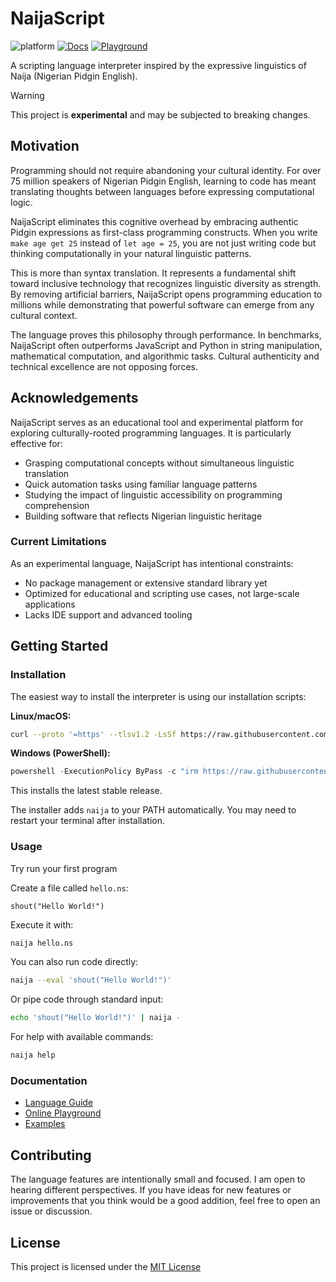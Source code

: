 # NaijaScript

![platform](https://img.shields.io/badge/platform-linux%20%7C%20macOS%20%7C%20windows-lightgrey)
[![Docs](https://img.shields.io/badge/docs-blue.svg?style=flat&logo=bookstack&logoColor=white)](https://xosnrdev.github.io/naijascript/)
[![Playground](https://img.shields.io/badge/playground-online-brightgreen?logo=google-chrome&logoColor=white)](https://naijascript-playground.pages.dev)

A scripting language interpreter inspired by the expressive linguistics of Naija (Nigerian Pidgin English).

> [!WARNING]
>
> This project is **experimental** and may be subjected to breaking changes.

## Motivation

Programming should not require abandoning your cultural identity. For over 75 million speakers of Nigerian Pidgin English, learning to code has meant translating thoughts between languages before expressing computational logic.

NaijaScript eliminates this cognitive overhead by embracing authentic Pidgin expressions as first-class programming constructs. When you write `make age get 25` instead of `let age = 25`, you are not just writing code but thinking computationally in your natural linguistic patterns.

This is more than syntax translation. It represents a fundamental shift toward inclusive technology that recognizes linguistic diversity as strength. By removing artificial barriers, NaijaScript opens programming education to millions while demonstrating that powerful software can emerge from any cultural context.

The language proves this philosophy through performance. In benchmarks, NaijaScript often outperforms JavaScript and Python in string manipulation, mathematical computation, and algorithmic tasks. Cultural authenticity and technical excellence are not opposing forces.

## Acknowledgements

NaijaScript serves as an educational tool and experimental platform for exploring culturally-rooted programming languages. It is particularly effective for:

- Grasping computational concepts without simultaneous linguistic translation
- Quick automation tasks using familiar language patterns
- Studying the impact of linguistic accessibility on programming comprehension
- Building software that reflects Nigerian linguistic heritage

### Current Limitations

As an experimental language, NaijaScript has intentional constraints:

- No package management or extensive standard library yet
- Optimized for educational and scripting use cases, not large-scale applications
- Lacks IDE support and advanced tooling

## Getting Started

### Installation

The easiest way to install the interpreter is using our installation scripts:

**Linux/macOS:**

```sh
curl --proto '=https' --tlsv1.2 -LsSf https://raw.githubusercontent.com/xosnrdev/naijascript/master/scripts/install.sh | sh
```

**Windows (PowerShell):**

```powershell
powershell -ExecutionPolicy ByPass -c "irm https://raw.githubusercontent.com/xosnrdev/naijascript/master/scripts/install.ps1 | iex"
```

This installs the latest stable release.

The installer adds `naija` to your PATH automatically. You may need to restart your terminal after installation.

### Usage

Try run your first program

Create a file called `hello.ns`:

```naijascript
shout("Hello World!")
```

Execute it with:

```bash
naija hello.ns
```

You can also run code directly:

```bash
naija --eval 'shout("Hello World!")'
```

Or pipe code through standard input:

```bash
echo 'shout("Hello World!")' | naija -
```

For help with available commands:

```bash
naija help
```

### Documentation

- [Language Guide](https://xosnrdev.github.io/naijascript/)
- [Online Playground](https://naijascript-playground.pages.dev)
- [Examples](./examples/)

## Contributing

The language features are intentionally small and focused. I am open to hearing different perspectives. If you have ideas for new features or improvements that you think would be a good addition, feel free to open an issue or discussion.

## License

This project is licensed under the [MIT License](./LICENSE)
